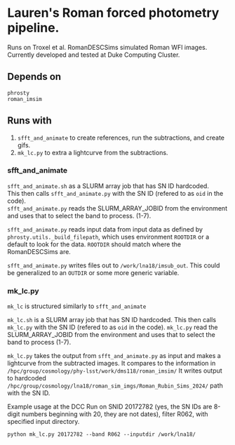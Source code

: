 # Lauren's Roman forced photometry pipeline. 

Runs on Troxel et al. RomanDESCSims simulated Roman WFI images.
Currently developed and tested at Duke Computing Cluster.

## Depends on   
`phrosty`  
`roman_imsim`  

## Runs with 
1. `sfft_and_animate` to create references, run the subtractions, and create gifs.
2. `mk_lc.py` to extra a lightcurve from the subtractions.


### sfft_and_animate

`sfft_and_animate.sh` as a SLURM array job that has SN ID hardcoded.  
This then calls `sfft_and_animate.py` with the SN ID (refered to as `oid` in the code).  
`sfft_and_animate.py` reads the SLURM_ARRAY_JOBID from the environment and uses that to select the band to process.  (1-7).

`sfft_and_animate.py` reads input data from input data as defined by `phrosty.utils._build_filepath`, which uses environment `ROOTDIR` or a default to look for the data.  `ROOTDIR` should match where the RomanDESCSims are.

`sfft_and_animate.py` writes files out to `/work/lna18/imsub_out`.  This could be generalized to an `OUTDIR` or some more generic variable.

### mk_lc.py

`mk_lc` is structured similarly to `sfft_and_animate`

`mk_lc.sh` is a SLURM array job that has SN ID hardcoded.
This then calls `mk_lc.py` with the SN ID (refered to as `oid` in the code).
`mk_lc.py` read the SLURM_ARRAY_JOBID from the environment and uses that to select the band to process (1-7).

`mk_lc.py` takes the output from `sfft_and_animate.py` as input and makes a lightcurve from the subtracted images.
It compares to the information in `/hpc/group/cosmology/phy-lsst/work/dms118/roman_imsim/`
It writes output to hardcoded `/hpc/group/cosmology/lna18/roman_sim_imgs/Roman_Rubin_Sims_2024/` path with the SN ID.

Example usage at the DCC
Run on SNID 20172782 (yes, the SN IDs are 8-digit numbers beginning with 20, they are not dates), filter R062, with specified input directory.
```
python mk_lc.py 20172782 --band R062 --inputdir /work/lna18/
```
